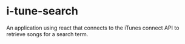 # i-tune-search
An application using react that connects to the iTunes connect API to retrieve songs for a search term.
